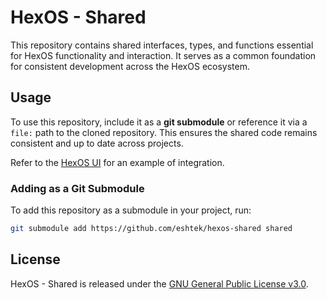 # HexOS - Shared

This repository contains shared interfaces, types, and functions essential for HexOS functionality and interaction. It serves as a common foundation for consistent development across the HexOS ecosystem.

## Usage

To use this repository, include it as a **git submodule** or reference it via a `file:` path to the cloned repository. This ensures the shared code remains consistent and up to date across projects. 

Refer to the [HexOS UI](https://github.com/eshtek/hexos) for an example of integration.

### Adding as a Git Submodule

To add this repository as a submodule in your project, run:

```bash
git submodule add https://github.com/eshtek/hexos-shared shared
```

## License

HexOS - Shared is released under the [GNU General Public License v3.0](./LICENSE).

